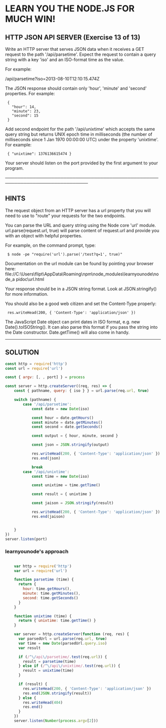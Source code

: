 # LEARN YOU THE NODE.JS FOR MUCH WIN!

 ## HTTP JSON API SERVER (Exercise 13 of 13)

  Write an HTTP server that serves JSON data when it receives a GET request
  to the path '/api/parsetime'. Expect the request to contain a query string
  with a key 'iso' and an ISO-format time as the value.

  For example:

  /api/parsetime?iso=2013-08-10T12:10:15.474Z

  The JSON response should contain only 'hour', 'minute' and 'second'
  properties. For example:

     {
       "hour": 14,
       "minute": 23,
       "second": 15
     }

  Add second endpoint for the path '/api/unixtime' which accepts the same
  query string but returns UNIX epoch time in milliseconds (the number of
  milliseconds since 1 Jan 1970 00:00:00 UTC) under the property 'unixtime'.
  For example:

     { "unixtime": 1376136615474 }

  Your server should listen on the port provided by the first argument to
  your program.

 ─────────────────────────────────────────────────────────────────────────────

 ## HINTS

  The request object from an HTTP server has a url property that you will
  need to use to "route" your requests for the two endpoints.

  You can parse the URL and query string using the Node core 'url' module.
  url.parse(request.url, true) will parse content of request.url and provide
  you with an object with helpful properties.

  For example, on the command prompt, type:

     $ node -pe "require('url').parse('/test?q=1', true)"

  Documentation on the url module can be found by pointing your browser
  here:
  file://C:\Users\flipt\AppData\Roaming\npm\node_modules\learnyounode\node_a
  pidoc\url.html

  Your response should be in a JSON string format. Look at JSON.stringify()  
  for more information.  
   
  You should also be a good web citizen and set the Content-Type properly:  
   
     res.writeHead(200, { 'Content-Type': 'application/json' })

  The JavaScript Date object can print dates in ISO format, e.g. new  
  Date().toISOString(). It can also parse this format if you pass the string
  into the Date constructor. Date.getTime() will also come in handy.

_______________________________________________________________________

## SOLUTION

```js
const http = require('http')
const url = require('url')

const { argv: [, , port] } = process

const server = http.createServer((req, res) => {
    const { pathname, query: { iso } } = url.parse(req.url, true)

    switch (pathname) {
        case '/api/parsetime':
            const date = new Date(iso)

            const hour = date.getHours()
            const minute = date.getMinutes()
            const second = date.getSeconds()

            const output = { hour, minute, second }

            const json = JSON.stringify(output)

            res.writeHead(200, { 'Content-Type': 'application/json' })
            res.end(json)

            break
        case '/api/unixtime':
            const time = new Date(iso)

            const unixtime = time.getTime()

            const result = { unixtime }

            const jaison = JSON.stringify(result)

            res.writeHead(200, { 'Content-Type': 'application/json' })
            res.end(jaison)


    }
})
server.listen(port)
```
### learnyounode's approach

```js

    var http = require('http')
    var url = require('url')

    function parsetime (time) {
      return {
        hour: time.getHours(),
        minute: time.getMinutes(),
        second: time.getSeconds()
      }
    }

    function unixtime (time) {
      return { unixtime: time.getTime() }
    }

    var server = http.createServer(function (req, res) {
      var parsedUrl = url.parse(req.url, true)
      var time = new Date(parsedUrl.query.iso)
      var result

      if (/^\/api\/parsetime/.test(req.url)) {
        result = parsetime(time)
      } else if (/^\/api\/unixtime/.test(req.url)) {
        result = unixtime(time)
      }

      if (result) {
        res.writeHead(200, { 'Content-Type': 'application/json' })
        res.end(JSON.stringify(result))
      } else {
        res.writeHead(404)
        res.end()
      }
    })
    server.listen(Number(process.argv[2]))
```